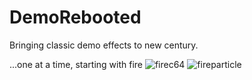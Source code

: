 # DemoRebooted
Bringing classic demo effects to new century.

...one at a time, starting with fire
![firec64](https://cloud.githubusercontent.com/assets/27296728/24922493/31b96448-1ef7-11e7-945d-21e14dc49333.png)
![fireparticle](https://cloud.githubusercontent.com/assets/27296728/24922525/535b8c16-1ef7-11e7-92b2-a695a4aa4734.png)
